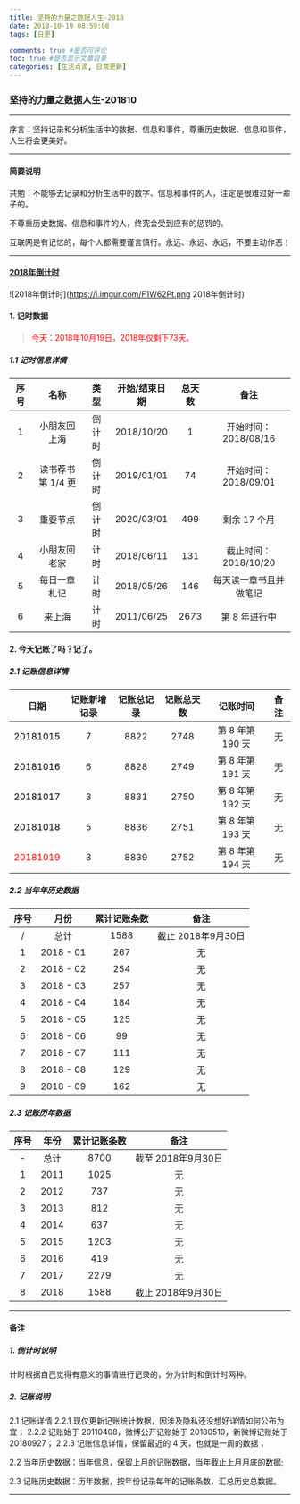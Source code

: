 ```yaml
---
title: 坚持的力量之数据人生-2018
date: 2018-10-19 08:59:08
tags: [日更]

comments: true #是否可评论
toc: true #是否显示文章目录
categories: [生活点滴, 日常更新]
---
```



### 坚持的力量之数据人生-201810

------
>
序言：坚持记录和分析生活中的数据、信息和事件，尊重历史数据、信息和事件，人生将会更美好。
>
------
#### 简要说明
>
共勉：不能够去记录和分析生活中的数字、信息和事件的人，注定是很难过好一辈子的。

不尊重历史数据、信息和事件的人，终究会受到应有的惩罚的。

互联网是有记忆的，每个人都需要谨言慎行。永远、永远、永远，不要主动作恶！
>
------

#### [2018年倒计时](https://i.imgur.com/Qlo5mNr.png, "小程序，2018年倒计时")
![2018年倒计时](https://i.imgur.com/F1W62Pt.png 2018年倒计时)

#### 1. 记时数据
> <font color="red">今天：2018年10月19日，2018年仅剩下73天。</font>
##### 1.1 记时信息详情

| 序号 |       名称        |  类型  | 开始/结束日期 | 总天数 |          备注             |
| :--: | :---------------: | :----: | :-----------: | :----: | :-----------------------: |
|  1   | 小朋友回上海      | 倒计时 | 2018/10/20    |  1     | 开始时间：2018/08/16      |
|  2   | 读书荐书第 1/4 更 | 倒计时 | 2019/01/01    |  74    | 开始时间：2018/09/01      |
|  3   | 重要节点          | 倒计时 | 2020/03/01    |  499   | 剩余 17 个月              |
|  4   | 小朋友回老家      | 计时   | 2018/06/11    |  131   | 截止时间：2018/10/20      |
|  5   | 每日一章札记      | 计时   | 2018/05/26    |  146   | 每天读一章书且并做笔记    |
|  6   | 来上海            | 计时   | 2011/06/25    |  2673  | 第 8 年进行中             |


#### 2. 今天记账了吗？记了。
##### 2.1 记账信息详情
| 日期                                 | 记账新增记录 | 记账总记录 | 记账总天数 | 记账时间         | 备注     |
| :------:                             | :------:     | :------:   | :------:   | :------:         | :------: |
|<font color="black"> 20181015 </font> | 7            | 8822       | 2748       | 第 8 年第 190 天 | 无       |
|<font color="black"> 20181016 </font> | 6            | 8828       | 2749       | 第 8 年第 191 天 | 无       |
|<font color="black"> 20181017 </font> | 3            | 8831       | 2750       | 第 8 年第 192 天 | 无       |
|<font color="black"> 20181018 </font> | 5            | 8836       | 2751       | 第 8 年第 193 天 | 无       |
|<font color="red">   20181019 </font> | 3            | 8839       | 2752       | 第 8 年第 194 天 | 无       |

##### 2.2 当年年历史数据
| 序号     | 月份      | 累计记账条数| 备注              |
| :------: | :------:  | :------:    | :------:          |
| /        | 总计      | 1588        | 截止 2018年9月30日|
| 1        | 2018 - 01 |  267        | 无                |
| 2        | 2018 - 02 |  254        | 无                |
| 3        | 2018 - 03 |  257        | 无                |
| 4        | 2018 - 04 |  184        | 无                |
| 5        | 2018 - 05 |  125        | 无                |
| 6        | 2018 - 06 |   99        | 无                |
| 7        | 2018 - 07 |  111        | 无                |
| 8        | 2018 - 08 |  129        | 无                |
| 9        | 2018 - 09 |  162        | 无                |

##### 2.3 记账历年数据
| 序号     | 年份     | 累计记账条数 | 备注               |
| :------: | :------: | :------:     | :------:           |
| -        | 总计     | 8700         | 截至 2018年9月30日 |
| 1        | 2011     | 1025         | 无                 |
| 2        | 2012     |  737         | 无                 |
| 3        | 2013     |  812         | 无                 |
| 4        | 2014     |  637         | 无                 |
| 5        | 2015     | 1203         | 无                 |
| 6        | 2016     |  419         | 无                 |
| 7        | 2017     | 2279         | 无                 |
| 8        | 2018     | 1588         | 截止 2018年9月30日 |

------
#### 备注

##### 1. 倒计时说明

>
计时根据自己觉得有意义的事情进行记录的，分为计时和倒计时两种。
>

##### 2. 记账说明

>
2.1 记账详情
2.2.1 现仅更新记账统计数据，因涉及隐私还没想好详情如何公布为宜；
2.2.2 记账始于 20110408，微博公开记账始于 20180510，新微博记账始于 20180927；
2.2.3 记账信息详情，保留最近的 4 天，也就是一周的数据；

2.2 当年历史数据：当年信息，保留上月的记账数据，当年截止上月月底的数据;

2.3 记账历史数据：历年数据，按年份记录每年的记账条数，汇总历史总数据。
>

------
